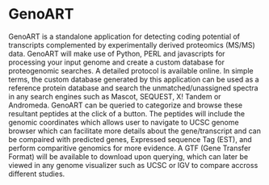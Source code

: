 # GenoART
GenoART is a standalone application for detecting coding potential of transcripts complemented by experimentally derived proteomics (MS/MS) data. GenoART will make use of Python, PERL and javascripts for processing your input genome and create a custom database for proteogenomic searches. A detailed protocol is available online. In simple terms, the custom database generated by this application can be used as a reference protein database and search the unmatched/unassigned spectra in any search engines such as Mascot, SEQUEST, X! Tandem or Andromeda. GenoART can be queried to categorize and browse these resultant peptides at the click of a button. The peptides will include the genomic coordinates which allows user to navigate to UCSC genome browser which can facilitate more details about the gene/transcript and can be compaired with predicted genes, Expressed sequence Tag (EST), and perform comparitive genomics for more evidence. A GTF (Gene Transfer Format) will be available to download upon querying, which can later be viewed in any genome visualizer such as UCSC or IGV to compare accross different studies.
